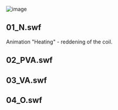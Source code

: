 ![image](https://github.com/user-attachments/assets/d73e2d40-79a9-4757-bd84-8cdd2737de0b)

## 01_N.swf
Animation "Heating" - reddening of the coil.

## 02_PVA.swf

## 03_VA.swf

## 04_O.swf
